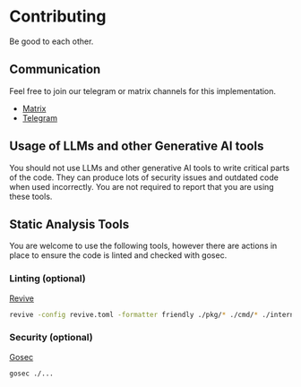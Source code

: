 # Contributing

Be good to each other.

## Communication

Feel free to join our telegram or matrix channels for this implementation.

- [Matrix](https://matrix.to/#/#reticulum-go-dev:matrix.org)
- [Telegram](https://t.me/reticulum_go)

## Usage of LLMs and other Generative AI tools

You should not use LLMs and other generative AI tools to write critical parts of the code. They can produce lots of security issues and outdated code when used incorrectly. You are not required to report that you are using these tools. 

## Static Analysis Tools

You are welcome to use the following tools, however there are actions in place to ensure the code is linted and checked with gosec.

### Linting (optional)

[Revive](https://github.com/mgechev/revive)

```bash
revive -config revive.toml -formatter friendly ./pkg/* ./cmd/* ./internal/*
```

### Security (optional)

[Gosec](https://github.com/securego/gosec)

```bash
gosec ./...
```

